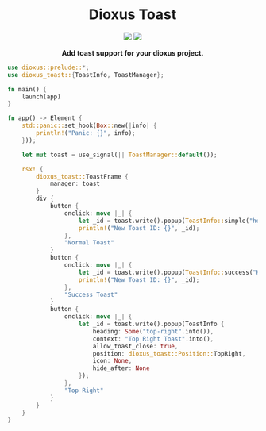 <div align="center">
  <h1>Dioxus Toast</h1>
  <p></p>
    <div>
    <img src="https://img.shields.io/badge/Dioxus%20Support-0.5.X-green?style=flat-square&logo=Rust"></img>
  	<img src="https://img.shields.io/github/actions/workflow/status/mrxiaozhuox/dioxus-toast/rust.yml?label=Example%20Build&style=flat-square&logo=Github"></img>
  </div>	
  <p></p>
  <strong>Add toast support for your dioxus project.</strong>
  <p></p>
</div>

```rust
use dioxus::prelude::*;
use dioxus_toast::{ToastInfo, ToastManager};

fn main() {
    launch(app)
}

fn app() -> Element {
    std::panic::set_hook(Box::new(|info| {
        println!("Panic: {}", info);
    }));

    let mut toast = use_signal(|| ToastManager::default());

    rsx! {
        dioxus_toast::ToastFrame {
            manager: toast
        }
        div {
            button {
                onclick: move |_| {
                    let _id = toast.write().popup(ToastInfo::simple("hello world"));
                    println!("New Toast ID: {}", _id);
                },
                "Normal Toast"
            }
            button {
                onclick: move |_| {
                    let _id = toast.write().popup(ToastInfo::success("Hello World!", "Success"));
                    println!("New Toast ID: {}", _id);  
                },
                "Success Toast"
            }
            button {
                onclick: move |_| {
                    let _id = toast.write().popup(ToastInfo {
                        heading: Some("top-right".into()),
                        context: "Top Right Toast".into(),
                        allow_toast_close: true,
                        position: dioxus_toast::Position::TopRight,
                        icon: None,
                        hide_after: None
                    });
                },
                "Top Right"
            }
        }
    }
}

```

